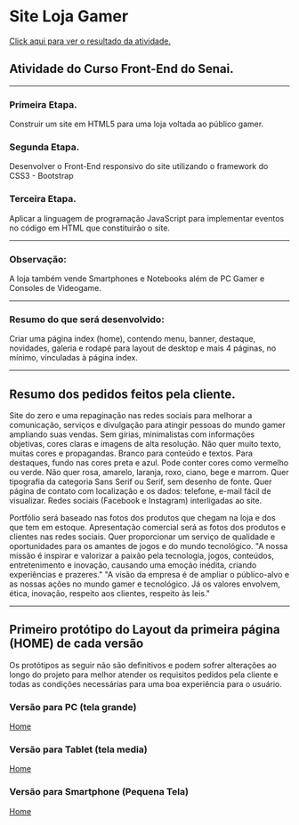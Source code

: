 <h1>Site Loja Gamer</h1>
<a href="https://petersonros.github.io/site-games/index-b.html">Click aqui para ver o resultado da atividade.</a>
<h2>Atividade do Curso Front-End do Senai.</h2>
<hr>
<h3>Primeira Etapa.</h3>
<p>Construir um site em HTML5 para uma loja voltada ao público gamer.</p>
<h3>Segunda Etapa.</h3>
<p>Desenvolver o Front-End responsivo do site utilizando o framework do CSS3 - Bootstrap</p>
<h3>Terceira Etapa.</h3>
<p>Aplicar a linguagem de programação JavaScript para implementar eventos no código em HTML que constituirão o site.</p>
<hr>
<h3>Observação:</h3>
<p>A loja também vende Smartphones e Notebooks além de PC Gamer e Consoles de Videogame.</p>
<hr>
<h3>Resumo do que será desenvolvido:</h3>
<p>Criar uma página index (home), contendo menu, banner, destaque, novidades, galeria e rodapé para layout de desktop e mais 4 páginas, no mínimo, vinculadas à página index.</p>
<hr>
<h2>Resumo dos pedidos feitos pela cliente.</h2>
<p>Site do zero e uma repaginação nas redes sociais para melhorar a comunicação, serviços e divulgação para atingir pessoas do mundo gamer ampliando suas vendas. Sem gírias, minimalistas com informações objetivas, cores claras e imagens de alta resolução. Não quer muito texto, muitas cores e propagandas. Branco para conteúdo e textos. Para destaques, fundo nas cores preta e azul. Pode conter cores como vermelho ou verde. Não quer rosa, amarelo, laranja, roxo, ciano, bege e marrom. Quer tipografia da categoria Sans Serif ou Serif, sem desenho de fonte. Quer página de contato com localização e os dados: telefone, e-mail fácil de visualizar. Redes sociais (Facebook e Instagram) interligadas ao site.</p>
<p>Portfólio será baseado nas fotos dos produtos que chegam na loja e dos que tem em estoque. Apresentação comercial será as fotos dos produtos e clientes nas redes sociais. Quer proporcionar um serviço de qualidade e oportunidades para os amantes de jogos e do mundo tecnológico. "A nossa missão é inspirar e valorizar a paixão pela tecnologia, jogos, conteúdos, entretenimento e inovação, causando uma emoção inédita, criando experiências e prazeres." "A visão da empresa é de ampliar o público-alvo e as nossas ações no mundo gamer e tecnológico. Já os valores envolvem, ética, inovação, respeito aos clientes, respeito às leis."</p>
<hr>
<h2>Primeiro protótipo do Layout da primeira página (HOME) de cada versão</h2>
<p>Os protótipos as seguir não são definitivos e podem sofrer alterações ao longo do projeto para melhor atender os requisitos pedidos pela cliente e todas as condições necessárias para uma boa experiência para o usuário.</p>
<h3>Versão para PC (tela grande)</h3>
<a href="https://www.figma.com/file/6Xr3kKFcSM1FbO8qNn0noU/SITE-GAMER-(VERS%C3%83O-PC)">Home</a>
<h3>Versão para Tablet (tela media)</h3>
<a href="https://www.figma.com/file/qMhP9TdfThfxkrOKEJSH0G/Site-Gamer-(Vers%C3%A3o-Tablet)">Home</a>
<h3>Versão para Smartphone (Pequena Tela)</h3>
<a href="https://www.figma.com/file/O3YInuS0ltOGXPs2pCS5cd/Site-Gamer-(Smartphone)">Home</a>
